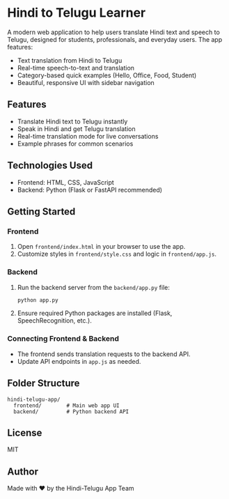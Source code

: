 # Hindi to Telugu Learner

A modern web application to help users translate Hindi text and speech to Telugu, designed for students, professionals, and everyday users. The app features:

- Text translation from Hindi to Telugu
- Real-time speech-to-text and translation
- Category-based quick examples (Hello, Office, Food, Student)
- Beautiful, responsive UI with sidebar navigation

## Features
- Translate Hindi text to Telugu instantly
- Speak in Hindi and get Telugu translation
- Real-time translation mode for live conversations
- Example phrases for common scenarios

## Technologies Used
- Frontend: HTML, CSS, JavaScript
- Backend: Python (Flask or FastAPI recommended)

## Getting Started

### Frontend
1. Open `frontend/index.html` in your browser to use the app.
2. Customize styles in `frontend/style.css` and logic in `frontend/app.js`.

### Backend
1. Run the backend server from the `backend/app.py` file:
   ```bash
   python app.py
   ```
2. Ensure required Python packages are installed (Flask, SpeechRecognition, etc.).

### Connecting Frontend & Backend
- The frontend sends translation requests to the backend API.
- Update API endpoints in `app.js` as needed.

## Folder Structure
```
hindi-telugu-app/
  frontend/        # Main web app UI
  backend/         # Python backend API
```

## License
MIT

## Author
Made with ❤️ by the Hindi-Telugu App Team
